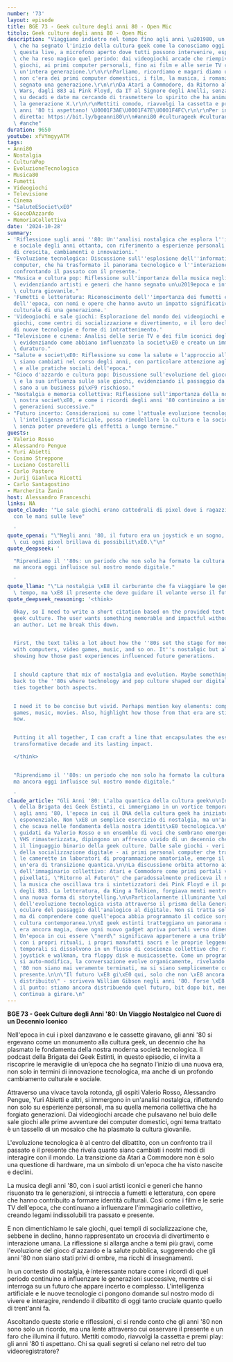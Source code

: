 ```yaml
---
number: '73'
layout: episode
title: BGE 73 - Geek culture degli anni 80 - Open Mic
titolo: Geek culture degli anni 80 - Open Mic
description: "Viaggiamo indietro nel tempo fino agli anni \u201980, un decennio mitico\
  \ che ha segnato l'inizio della cultura geek come la conosciamo oggi.\r\n\r\nIn\
  \ questa live, a microfono aperto dove tutti possono intervenire, esploriamo ci\xF2\
  \ che ha reso magico quel periodo: dai videogiochi arcade che riempivano le sale\
  \ giochi, ai primi computer personali, fino ai film e alle serie TV che hanno definito\
  \ un'intera generazione.\r\n\r\nParliamo, ricordiamo e magari diamo un'idea a chi\
  \ non c'era dei primi computer domestici, i film, la musica, i romanzi che hanno\
  \ segnato una generazione.\r\n\r\nDa Atari a Commodore, da Ritorno al Futuro a Star\
  \ Wars, dagli 883 ai Pink Floyd, da IT al Signore degli Anelli, senza impuntarci\
  \ su decadi e date ma cercando di trasmettere lo spirito che ha animato e forgiato\
  \ la generazione X.\r\n\r\nMettiti comodo, riavvolgi la cassetta e premi play: gli\
  \ anni '80 ti aspettano! \U0001F3AE\U0001F47E\U0001F4FC\r\n\r\nPer intervenire in\
  \ diretta: https://bit.ly/bgeanni80\n\n#anni80 #culturageek #culturanerd #nostalgia\
  \ #anche"
duration: 9650
youtube: xfVYmgyyATM
tags:
- Anni80
- Nostalgia
- CulturaPop
- EvoluzioneTecnologica
- Musica80
- Fumetti
- Videogiochi
- Televisione
- Cinema
- "SaluteESociet\xE0"
- GiocoDAzzardo
- MemoriaCollettiva
date: '2024-10-28'
summary:
- 'Riflessione sugli anni ''80: Un''analisi nostalgica che esplora l''impatto culturale
  e sociale degli anni ottanta, con riferimento a esperienze personali e collettive
  di crescita, cambiamenti e innovazioni.'
- 'Evoluzione tecnologica: Discussione sull''esplosione dell''informatica e dei personal
  computer, che ha trasformato il panorama tecnologico e l''interazione quotidiana,
  confrontando il passato con il presente.'
- "Musica e cultura pop: Riflessione sull'importanza della musica negli anni '80,\
  \ evidenziando artisti e generi che hanno segnato un\u2019epoca e influenzato la\
  \ cultura giovanile."
- 'Fumetti e letteratura: Riconoscimento dell''importanza dei fumetti e della letteratura
  dell''epoca, con nomi e opere che hanno avuto un impatto significativo sulla formazione
  culturale di una generazione.'
- 'Videogiochi e sale giochi: Esplorazione del mondo dei videogiochi e delle sale
  giochi, come centri di socializzazione e divertimento, e il loro declino a favore
  di nuove tecnologie e forme di intrattenimento.'
- "Televisione e cinema: Analisi delle serie TV e dei film iconici degli anni '80,\
  \ evidenziando come abbiano influenzato la societ\xE0 e creato un immaginario collettivo\
  \ duraturo."
- "Salute e societ\xE0: Riflessione su come la salute e l'approccio alla medicina\
  \ siano cambiati nel corso degli anni, con particolare attenzione agli anni '80\
  \ e alle pratiche sociali dell'epoca."
- "Gioco d'azzardo e cultura pop: Discussione sull'evoluzione del gioco d'azzardo\
  \ e la sua influenza sulle sale giochi, evidenziando il passaggio da un intrattenimento\
  \ sano a un business pi\xF9 rischioso."
- "Nostalgia e memoria collettiva: Riflessione sull'importanza della nostalgia nella\
  \ nostra societ\xE0, e come i ricordi degli anni '80 continuino a influenzare le\
  \ generazioni successive."
- "Futuro incerto: Considerazioni su come l'attuale evoluzione tecnologica, in particolare\
  \ l'intelligenza artificiale, possa rimodellare la cultura e la societ\xE0 futura,\
  \ senza poter prevedere gli effetti a lungo termine."
guests:
- Valerio Rosso
- Alessandro Pengue
- Yuri Abietti
- Cosimo Streppone
- Luciano Costarelli
- Carlo Pastore
- Jurij Gianluca Ricotti
- Carlo Santagostino
- Marcherita Zanin
host: Alessandro Franceschi
links: NA
quote_claude: '"Le sale giochi erano cattedrali di pixel dove i ragazzi pregavano
  con le mani sulle leve"

  '
quote_openai: "\"Negli anni '80, il futuro era un joystick e un sogno, un'epoca in\
  \ cui ogni pixel brillava di possibilit\xE0.\"\n"
quote_deepseek: '

  "Riprendiamo il ''80s: un periodo che non solo ha formato la cultura geek moderna,
  ma ancora oggi influisce sul nostro mondo digitale."

  '
quote_llama: "\"La nostalgia \xE8 il carburante che fa viaggiare le generazioni nel\
  \ tempo, ma \xE8 il presente che deve guidare il volante verso il futuro.\""
quote_deepseek_reasoning: '<think>

  Okay, so I need to write a short citation based on the provided text about the ''80s
  geek culture. The user wants something memorable and impactful without assigning
  an author. Let me break this down.


  First, the text talks a lot about how the ''80s set the stage for modern geek culture
  with computers, video games, music, and so on. It''s nostalgic but also forward-looking,
  showing how those past experiences influenced future generations.


  I should capture that mix of nostalgia and evolution. Maybe something like "A journey
  back to the ''80s where technology and pop culture shaped our digital future." That
  ties together both aspects.


  I need it to be concise but vivid. Perhaps mention key elements: computers, video
  games, music, movies. Also, highlight how those from that era are still relevant
  now.


  Putting it all together, I can craft a line that encapsulates the essence of that
  transformative decade and its lasting impact.

  </think>


  "Riprendiamo il ''80s: un periodo che non solo ha formato la cultura geek moderna,
  ma ancora oggi influisce sul nostro mondo digitale."

  '
claude_article: "Gli Anni '80: L'alba quantica della cultura geek\n\nIn questo episodio\
  \ della Brigata dei Geek Estinti, ci immergiamo in un vortice temporale che ci riporta\
  \ agli anni '80, l'epoca in cui il DNA della cultura geek ha iniziato la sua replicazione\
  \ esponenziale. Non \xE8 un semplice esercizio di nostalgia, ma un'archeologia digitale\
  \ che scava nelle fondamenta della nostra identit\xE0 tecnologica.\n\nI partecipanti,\
  \ guidati da Valerio Rosso e un ensemble di voci che sembrano emergere da una cassetta\
  \ VHS rimasterizzata, dipingono un affresco vivido di un decennio che ha codificato\
  \ il linguaggio binario della geek culture. Dalle sale giochi - veri templi analogici\
  \ della socializzazione digitale - ai primi personal computer che trasformavano\
  \ le camerette in laboratori di programmazione amatoriale, emerge il ritratto di\
  \ un'era di transizione quantica.\n\nLa discussione orbita attorno ai pilastri fondanti\
  \ dell'immaginario collettivo: Atari e Commodore come primi portali verso universi\
  \ pixellati, \"Ritorno al Futuro\" che paradossalmente prediceva il nostro presente,\
  \ la musica che oscillava tra i sintetizzatori dei Pink Floyd e il pop mainstream\
  \ degli 883. La letteratura, da King a Tolkien, forgiava menti mentre i bit forgiavano\
  \ una nuova forma di storytelling.\n\nParticolarmente illuminante \xE8 l'analisi\
  \ dell'evoluzione tecnologica vista attraverso il prisma della Generazione X, testimone\
  \ oculare del passaggio dall'analogico al digitale. Non si tratta solo di ricordi,\
  \ ma di comprendere come quell'epoca abbia programmato il codice sorgente della\
  \ cultura contemporanea.\n\nI geek estinti tratteggiano un panorama dove la tecnologia\
  \ era ancora magia, dove ogni nuovo gadget apriva portali verso dimensioni inesplorate.\
  \ Un'epoca in cui essere \"nerd\" significava appartenere a una trib\xF9 urbana\
  \ con i propri rituali, i propri manufatti sacri e le proprie leggende.\n\nLe coordinate\
  \ temporali si dissolvono in un flusso di coscienza collettivo che rimbalza tra\
  \ joystick e walkman, tra floppy disk e musicassette. Come un programma BASIC che\
  \ si auto-modifica, la conversazione evolve organicamente, rivelando come gli anni\
  \ '80 non siano mai veramente terminati, ma si siano semplicemente compilati nel\
  \ presente.\n\n\"Il futuro \xE8 gi\xE0 qui, solo che non \xE8 ancora uniformemente\
  \ distribuito\" - scriveva William Gibson negli anni '80. Forse \xE8 proprio questo\
  \ il punto: stiamo ancora distribuendo quel futuro, bit dopo bit, mentre il codice\
  \ continua a girare.\n"
---
```

**BGE 73 - Geek Culture degli Anni '80: Un Viaggio Nostalgico nel Cuore di un Decennio Iconico**

Nell'epoca in cui i pixel danzavano e le cassette giravano, gli anni '80 si ergevano come un monumento alla cultura geek, un decennio che ha plasmato le fondamenta della nostra moderna società tecnologica. Il podcast della Brigata dei Geek Estinti, in questo episodio, ci invita a riscoprire le meraviglie di un’epoca che ha segnato l’inizio di una nuova era, non solo in termini di innovazione tecnologica, ma anche di un profondo cambiamento culturale e sociale.

Attraverso una vivace tavola rotonda, gli ospiti Valerio Rosso, Alessandro Pengue, Yuri Abietti e altri, si immergono in un'analisi nostalgica, riflettendo non solo su esperienze personali, ma su quella memoria collettiva che ha forgiato generazioni. Dai videogiochi arcade che pulsavano nel buio delle sale giochi alle prime avventure dei computer domestici, ogni tema trattato è un tassello di un mosaico che ha plasmato la cultura giovanile.

L'evoluzione tecnologica è al centro del dibattito, con un confronto tra il passato e il presente che rivela quanto siano cambiati i nostri modi di interagire con il mondo. La transizione da Atari a Commodore non è solo una questione di hardware, ma un simbolo di un'epoca che ha visto nascite e declini.

La musica degli anni '80, con i suoi artisti iconici e generi che hanno risuonato tra le generazioni, si intreccia a fumetti e letteratura, con opere che hanno contribuito a formare identità culturali. Così come i film e le serie TV dell'epoca, che continuano a influenzare l'immaginario collettivo, creando legami indissolubili tra passato e presente.

E non dimentichiamo le sale giochi, quei templi di socializzazione che, sebbene in declino, hanno rappresentato un crocevia di divertimento e interazione umana. La riflessione si allarga anche a temi più gravi, come l'evoluzione del gioco d'azzardo e la salute pubblica, suggerendo che gli anni '80 non siano stati privi di ombre, ma ricchi di insegnamenti.

In un contesto di nostalgia, è interessante notare come i ricordi di quel periodo continuino a influenzare le generazioni successive, mentre ci si interroga su un futuro che appare incerto e complesso. L'intelligenza artificiale e le nuove tecnologie ci pongono domande sul nostro modo di vivere e interagire, rendendo il dibattito di oggi tanto cruciale quanto quello di trent'anni fa.

Ascoltando queste storie e riflessioni, ci si rende conto che gli anni '80 non sono solo un ricordo, ma una lente attraverso cui osservare il presente e un faro che illumina il futuro. Mettiti comodo, riavvolgi la cassetta e premi play: gli anni '80 ti aspettano. Chi sa quali segreti si celano nel retro del tuo videoregistratore?
